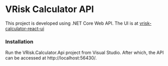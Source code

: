 # VRisk Calculator API
This project is developed using .NET Core Web API. The UI is at [vrisk-calculator-react-ui](https://github.com/anthonyersen/vrisk-calculator-react-ui)

### Installation
Run the VRisk.Calculator.Api project from Visual Studio. After which, the API can be accessed at http://localhost:56430/.

